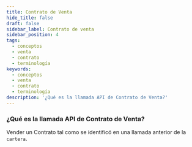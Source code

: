 ```yaml
---
title: Contrato de Venta
hide_title: false
draft: false
sidebar_label: Contrato de venta
sidebar_position: 4
tags:
  - conceptos
  - venta
  - contrato
  - terminología
keywords:
  - conceptos
  - venta
  - contrato
  - terminología
description: '¿Qué es la llamada API de Contrato de Venta?'
---
```


### ¿Qué es la llamada API de Contrato de Venta?

Vender un Contrato tal como se identificó en una llamada anterior de la `cartera`.
